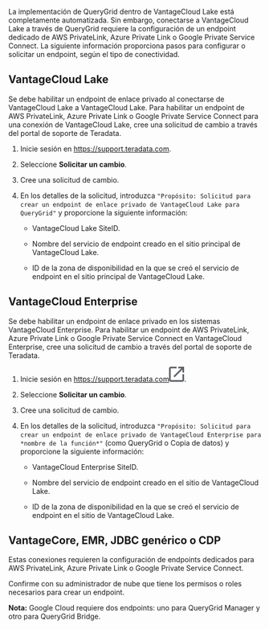 La implementación de QueryGrid dentro de VantageCloud Lake está completamente automatizada. Sin embargo, conectarse a VantageCloud Lake a través de QueryGrid requiere la configuración de un endpoint dedicado de AWS PrivateLink, Azure Private Link o Google Private Service Connect. La siguiente información proporciona pasos para configurar o solicitar un endpoint, según el tipo de conectividad.

VantageCloud Lake
-----------------

Se debe habilitar un endpoint de enlace privado al conectarse de VantageCloud Lake a VantageCloud Lake. Para habilitar un endpoint de AWS PrivateLink, Azure Private Link o Google Private Service Connect para una conexión de VantageCloud Lake, cree una solicitud de cambio a través del portal de soporte de Teradata.

1.  Inicie sesión en <https://support.teradata.com>.

2.  Seleccione **Solicitar un cambio**.

3.  Cree una solicitud de cambio.

4.  En los detalles de la solicitud, introduzca `"Propósito: Solicitud para crear un endpoint de enlace privado de VantageCloud Lake para QueryGrid"` y proporcione la siguiente información:

    -   VantageCloud Lake SiteID.

    -   Nombre del servicio de endpoint creado en el sitio principal de VantageCloud Lake.

    -   ID de la zona de disponibilidad en la que se creó el servicio de endpoint en el sitio principal de VantageCloud Lake.

VantageCloud Enterprise
-----------------------

Se debe habilitar un endpoint de enlace privado en los sistemas VantageCloud Enterprise. Para habilitar un endpoint de AWS PrivateLink, Azure Private Link o Google Private Service Connect en VantageCloud Enterprise, cree una solicitud de cambio a través del portal de soporte de Teradata.

1.  Inicie sesión en <https://support.teradata.com>![External link](Images/pyn1722886689405.svg).

2.  Seleccione **Solicitar un cambio**.

3.  Cree una solicitud de cambio.

4.  En los detalles de la solicitud, introduzca `"Propósito: Solicitud para crear un endpoint de enlace privado de VantageCloud Enterprise para *nombre de la función*"` (como QueryGrid o Copia de datos) y proporcione la siguiente información:

    -   VantageCloud Enterprise SiteID.

    -   Nombre del servicio de endpoint creado en el sitio de VantageCloud Lake.

    -   ID de la zona de disponibilidad en la que se creó el servicio de endpoint en el sitio de VantageCloud Lake.

VantageCore, EMR, JDBC genérico o CDP
-------------------------------------

Estas conexiones requieren la configuración de endpoints dedicados para AWS PrivateLink, Azure Private Link o Google Private Service Connect.

Confirme con su administrador de nube que tiene los permisos o roles necesarios para crear un endpoint.

**Nota:** Google Cloud requiere dos endpoints: uno para QueryGrid Manager y otro para QueryGrid Bridge.
